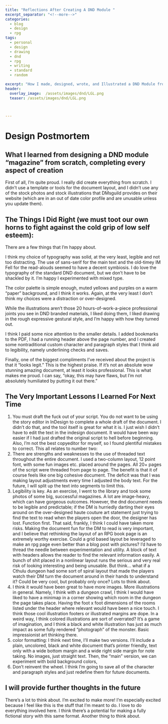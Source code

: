 ```yaml
---
title: "Reflections After Creating A DND Module "
excerpt_separator: "<!--more-->"
categories:
  - blog
  - design
  - rpg
tags: 
  - personal
  - design
  - drawing
  - dnd
  - rpg
  - writing
  - standard
  - random

excerpt: "How I made, designed, wrote, and Illustrated a DND Module from scratch by myself "
header:
  overlay_image:  /assets/images/dnd/LGL.png
  teaser: /assets/images/dnd/LGL.png
  


---
```

# Design Postmortem

## What I learned from designing a DND module “magazine” from scratch, completing every aspect of creation

First of all, I’m quite proud. I really did create everything from scratch. I didn’t use a template or tools for the document layout, and I didn’t use any of the stock photos and stock illustrations that DMsguild provides on their website (which are in an out of date color profile and are unusable unless you update them). 

## The Things I Did Right (we must toot our own horns to fight against the cold grip of low self esteem):

There are a few things that I’m happy about.

I think my choice of typography was solid, at the very least, legible and not too distracting. The use of sans-serif for the main text and the old-timey IM Fell for the read-alouds seemed to have a decent symbiosis. I do love the typography of the standard DND document, but we don’t have to be shackled by it. I’m happy I experimented with mixed type.

The color palette is simple enough, muted yellows and purples on a warm “paper” background, and I think it works. Again, at the very least I don’t think my choices were a distraction or over-designed.  

While the illustrations aren’t those 20 hours-of-work-a-piece professional joints you see in DND branded materials, I liked doing them, I liked drawing in the rough expressive gestural style, and I’m happy with how they turned out.

I think I paid some nice attention to the smaller details. I added bookmarks to the PDF, I had a running header above the page number, and I created some nontraditional custom character and paragraph styles that I think aid to legibility, namely underlining checks and saves. 

Finally, one of the biggest compliments I’ve received about the project is that it “looks legit.” This is the highest praise. If it’s not an absolute wow stunning amazing document, at least it looks professional. This is what makes me proud. I can say, “okay, this may have flaws, but I’m not absolutely humiliated by putting it out there.”

## The Very Important Lessons I Learned For Next Time

1. You must draft the fuck out of your script. You do not want to be using the story editor in InDesign to complete a whole draft of the document. I didn’t do that, and the tool itself is great for what it is. I just wish I didn’t have to edit the text in the indesign document. It would have been way easier if I had just drafted the original script to hell before beginning. Also, I’m not the best copyeditor for myself, so I found plentiful mistakes to correct. This all relates to number two:
2. There are strengths and weaknesses to the use of threaded text throughout the entire document. I used a two-column layout, 12 point font, with some fun images etc. placed around the pages. All 20+ pages of the script were threaded from page to page. The benefit is that it of course feels like one big cohesive document. The deficit was that I was making layout adjustments every time I adjusted the body text. For the future, I will split up the text into segments to limit this.
3. Legibility is key. As an exercise, I went to the library and took some photos of some big, successful magazines. A lot are image-heavy, which can have gorgeous outcomes. However, the dnd document needs to be legible and predictable; if the DM is hurriedly darting their eyes around on the over-designed haute couture art statement just trying to find the text to read when the players open the door, the designer has lost. Function first. That said, frankly, I think I could have taken more risks. Making the document fun for the DM to read is very important, and I believe that rethinking the layout of an RPG book page is an extremely worthy exercise. Could a grid based layout be leveraged to make an rpg page even better than a blog post with pictures? I’d have to thread the needle between experimentation and utility. A block of text with headers allows the reader to find the relevant information easily. A bunch of shit placed in a nonlinear layout runs the serious and very real risk of looking interesting and being unusable. But think… what if a Cthulu dungeon had some sort of spiral layout that made the players watch their DM turn the document around in their hands to understand it? Could be very cool, but probably only once? Lots to think about.
4. I think it would have been great to have more images. More illustrations in general.  Namely, I think with a dungeon crawl, I think I would have liked to have a minimap in a corner showing which room in the dungeon the page takes place. Having the foot x foot dimensions of the rooms listed under the header where relevant would have been a nice touch. I think those cool illustration footers or illustrated margins are dope. In a weird way, I think colored illustrations are sort of overrated? It’s a game of imagination, and I think a black and white illustration has just as much impact as some fully rendered “photograph” of the monster. Basic impressionist art thinking there.
5. color formatting: I think next time, I’ll make two versions. I’ll include a plain, uncolored, black and white document that’s printer friendly, text only with a wide bottom margin and a wide right side margin for note taking. No images, just straight text. Then, the “main” version, we can experiment with bold background colors,  
6. Don’t reinvent the wheel. I think I’m going to save all of the character and paragraph styles and just redefine them for future documents. 

## I will provide further thoughts in the future

There’s a lot to think about. I’m excited to make more! I’m especially excited because I feel like this is the stuff that I’m meant to do. I love to do everything involved here. I think there’s a potential for making a fully fictional story with this same format. Another thing to think about.